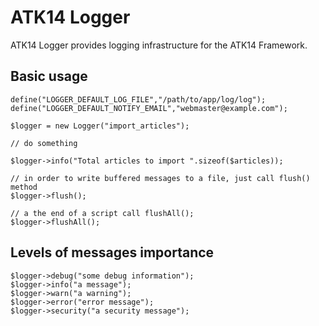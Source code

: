 ATK14 Logger
============

ATK14 Logger provides logging infrastructure for the ATK14 Framework.

Basic usage
-----------

    define("LOGGER_DEFAULT_LOG_FILE","/path/to/app/log/log");
    define("LOGGER_DEFAULT_NOTIFY_EMAIL","webmaster@example.com");

    $logger = new Logger("import_articles");

    // do something

    $logger->info("Total articles to import ".sizeof($articles));

    // in order to write buffered messages to a file, just call flush() method
    $logger->flush();

    // a the end of a script call flushAll();
    $logger->flushAll();

Levels of messages importance
-----------------------------

    $logger->debug("some debug information");
    $logger->info("a message");
    $logger->warn("a warning");
    $logger->error("error message");
    $logger->security("a security message");
